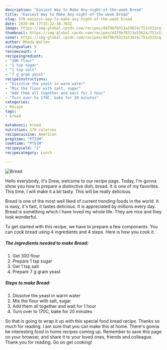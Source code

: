 ```yaml
---
description: "Easiest Way to Make Any-night-of-the-week Bread"
title: "Easiest Way to Make Any-night-of-the-week Bread"
slug: 570-easiest-way-to-make-any-night-of-the-week-bread
date: 2020-08-17T15:22:38.763Z
image: https://img-global.cpcdn.com/recipes/d479bf8313a33624/751x532cq70/bread-recipe-main-photo.jpg
thumbnail: https://img-global.cpcdn.com/recipes/d479bf8313a33624/751x532cq70/bread-recipe-main-photo.jpg
cover: https://img-global.cpcdn.com/recipes/d479bf8313a33624/751x532cq70/bread-recipe-main-photo.jpg
author: Rhoda Walton
ratingvalue: 5
reviewcount: 4
recipeingredient:
- "300 flour"
- "1 tsp sugar"
- "1 tsp salt"
- "7 g gram yeast"
recipeinstructions:
- "Dissolve the yeast in warm water"
- "Mix the flour with salt, sugar"
- "Add them all together and wait for 1 hour"
- "Turn over to 170C, bake for 20 minutes"
categories:
- Recipe
tags:
- bread

katakunci: bread 
nutrition: 170 calories
recipecuisine: American
preptime: "PT33M"
cooktime: "PT51M"
recipeyield: "2"
recipecategory: Lunch

---
```



![Bread](https://img-global.cpcdn.com/recipes/d479bf8313a33624/751x532cq70/bread-recipe-main-photo.jpg)

Hello everybody, it's Drew, welcome to our recipe page. Today, I'm gonna show you how to prepare a distinctive dish, bread. It is one of my favorites. This time, I will make it a bit tasty. This will be really delicious.



Bread is one of the most well liked of current trending foods in the world. It is easy, it's fast, it tastes delicious. It is appreciated by millions every day. Bread is something which I have loved my whole life. They are nice and they look wonderful.


To get started with this recipe, we have to prepare a few components. You can cook bread using 4 ingredients and 4 steps. Here is how you cook it.

<!--inarticleads1-->

##### The ingredients needed to make Bread:

1. Get 300 flour
1. Prepare 1 tsp sugar
1. Get 1 tsp salt
1. Prepare 7 g gram yeast




<!--inarticleads2-->

##### Steps to make Bread:

1. Dissolve the yeast in warm water
1. Mix the flour with salt, sugar
1. Add them all together and wait for 1 hour
1. Turn over to 170C, bake for 20 minutes




So that is going to wrap it up with this special food bread recipe. Thanks so much for reading. I am sure that you can make this at home. There's gonna be interesting food in home recipes coming up. Remember to save this page on your browser, and share it to your loved ones, friends and colleague. Thank you for reading. Go on get cooking!
